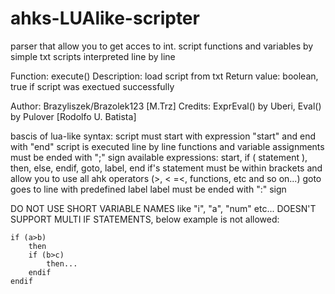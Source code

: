 # ahks-LUAlike-scripter
parser that allow you to get acces to int. script functions and variables by simple txt scripts interpreted line by line

 Function:		execute()
 Description:		load script from txt
 Return value:		boolean, true if script was exectued successfully

 Author:		Brazyliszek/Brazolek123 [M.Trz]
 Credits:		ExprEval() by Uberi, Eval() by Pulover [Rodolfo U. Batista]


bascis of lua-like syntax:
script must start with expression "start" and end with "end"
script is executed line by line 
functions and variable assignments must be ended with ";" sign
available expressions: start, if ( statement ), then, else, endif, goto, label, end
if's statement must be within brackets and allow you to use all ahk operators (>, < =<, functions, etc and so on...)
goto goes to line with predefined label
label must be ended with ":" sign

 DO NOT USE SHORT VARIABLE NAMES like "i", "a", "num" etc...
 DOESN'T SUPPORT MULTI IF STATEMENTS, below example is not allowed:
 
	if (a>b)
		then
		if (b>c)
			then...
		endif
	endif
